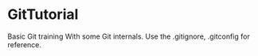 # GitTutorial
Basic Git training With some Git internals.
Use the .gitignore, .gitconfig for reference.
